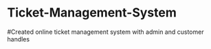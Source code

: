 # Ticket-Management-System
#Created online ticket management system with admin and customer handles



















